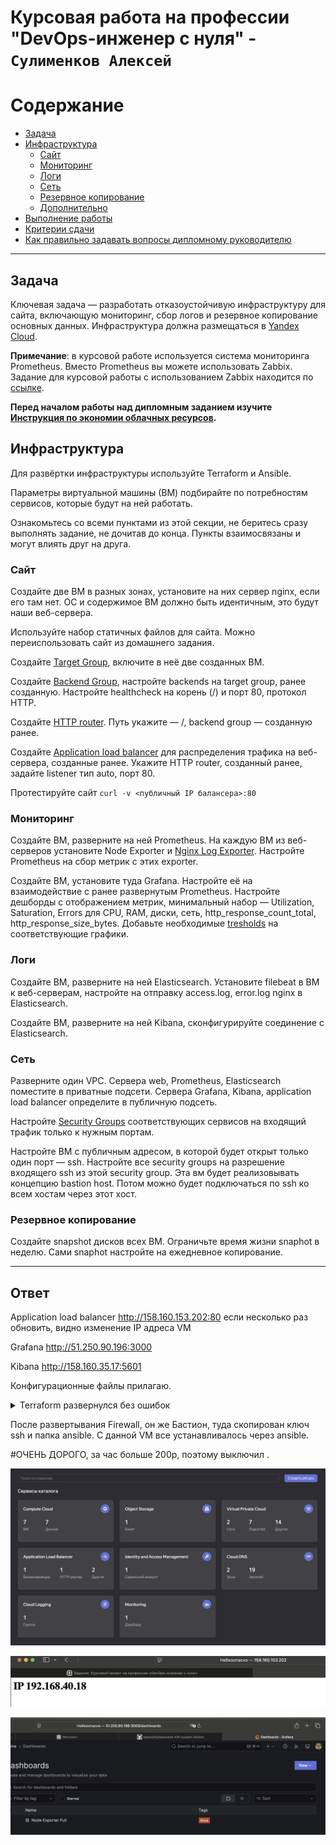 # Курсовая работа на профессии "DevOps-инженер с нуля" - `Сулименков Алексей`

# Содержание

- [Задача](#Задача)
- [Инфраструктура](#Инфраструктура)
  - [Сайт](#Сайт)
  - [Мониторинг](#Мониторинг)
  - [Логи](#Логи)
  - [Сеть](#Сеть)
  - [Резервное копирование](#Резервное-копирование)
  - [Дополнительно](#Дополнительно)
- [Выполнение работы](#Выполнение-работы)
- [Критерии сдачи](#Критерии-сдачи)
- [Как правильно задавать вопросы дипломному руководителю](#Как-правильно-задавать-вопросы-дипломному-руководителю)

---

## Задача

Ключевая задача — разработать отказоустойчивую инфраструктуру для сайта, включающую мониторинг, сбор логов и резервное копирование основных данных. Инфраструктура должна размещаться в [Yandex Cloud](https://cloud.yandex.com/).

**Примечание**: в курсовой работе используется система мониторинга Prometheus. Вместо Prometheus вы можете использовать Zabbix. Задание для курсовой работы с использованием Zabbix находится по [ссылке](https://github.com/netology-code/fops-sysadm-diplom/blob/diplom-zabbix/README.md).

**Перед началом работы над дипломным заданием изучите [Инструкция по экономии облачных ресурсов](https://github.com/netology-code/devops-materials/blob/master/cloudwork.MD).**

## Инфраструктура

Для развёртки инфраструктуры используйте Terraform и Ansible.

Параметры виртуальной машины (ВМ) подбирайте по потребностям сервисов, которые будут на ней работать.

Ознакомьтесь со всеми пунктами из этой секции, не беритесь сразу выполнять задание, не дочитав до конца. Пункты взаимосвязаны и могут влиять друг на друга.

### Сайт

Создайте две ВМ в разных зонах, установите на них сервер nginx, если его там нет. ОС и содержимое ВМ должно быть идентичным, это будут наши веб-сервера.

Используйте набор статичных файлов для сайта. Можно переиспользовать сайт из домашнего задания.

Создайте [Target Group](https://cloud.yandex.com/docs/application-load-balancer/concepts/target-group), включите в неё две созданных ВМ.

Создайте [Backend Group](https://cloud.yandex.com/docs/application-load-balancer/concepts/backend-group), настройте backends на target group, ранее созданную. Настройте healthcheck на корень (/) и порт 80, протокол HTTP.

Создайте [HTTP router](https://cloud.yandex.com/docs/application-load-balancer/concepts/http-router). Путь укажите — /, backend group — созданную ранее.

Создайте [Application load balancer](https://cloud.yandex.com/en/docs/application-load-balancer/) для распределения трафика на веб-сервера, созданные ранее. Укажите HTTP router, созданный ранее, задайте listener тип auto, порт 80.

Протестируйте сайт
`curl -v <публичный IP балансера>:80`

### Мониторинг

Создайте ВМ, разверните на ней Prometheus. На каждую ВМ из веб-серверов установите Node Exporter и [Nginx Log Exporter](https://github.com/martin-helmich/prometheus-nginxlog-exporter). Настройте Prometheus на сбор метрик с этих exporter.

Создайте ВМ, установите туда Grafana. Настройте её на взаимодействие с ранее развернутым Prometheus. Настройте дешборды с отображением метрик, минимальный набор — Utilization, Saturation, Errors для CPU, RAM, диски, сеть, http_response_count_total, http_response_size_bytes. Добавьте необходимые [tresholds](https://grafana.com/docs/grafana/latest/panels/thresholds/) на соответствующие графики.

### Логи

Cоздайте ВМ, разверните на ней Elasticsearch. Установите filebeat в ВМ к веб-серверам, настройте на отправку access.log, error.log nginx в Elasticsearch.

Создайте ВМ, разверните на ней Kibana, сконфигурируйте соединение с Elasticsearch.

### Сеть

Разверните один VPC. Сервера web, Prometheus, Elasticsearch поместите в приватные подсети. Сервера Grafana, Kibana, application load balancer определите в публичную подсеть.

Настройте [Security Groups](https://cloud.yandex.com/docs/vpc/concepts/security-groups) соответствующих сервисов на входящий трафик только к нужным портам.

Настройте ВМ с публичным адресом, в которой будет открыт только один порт — ssh. Настройте все security groups на разрешение входящего ssh из этой security group. Эта вм будет реализовывать концепцию bastion host. Потом можно будет подключаться по ssh ко всем хостам через этот хост.

### Резервное копирование

Создайте snapshot дисков всех ВМ. Ограничьте время жизни snaphot в неделю. Сами snaphot настройте на ежедневное копирование.

---

## Ответ

Application load balancer http://158.160.153.202:80 если несколько раз обновить, видно изменение IP адреса VM

Grafana http://51.250.90.196:3000

Kibana http://158.160.35.17:5601

Конфигурационные файлы прилагаю.

<details> <summary>Terraform развернулся без ошибок</summary>

```log
yandex_vpc_network.network-1: Creating...
yandex_vpc_gateway.nat_gateway: Creating...
yandex_alb_http_router.tf-router: Creating...
yandex_alb_http_router.tf-router: Creation complete after 0s [id=ds7g2o3fkoaot4nfi1uh]
yandex_vpc_gateway.nat_gateway: Creation complete after 1s [id=enpkq164iic31dggq1vr]
yandex_vpc_network.network-1: Creation complete after 2s [id=enpcvre90earshl5a19r]
yandex_vpc_route_table.rt-1: Creating...
yandex_vpc_subnet.subnet-2: Creating...
yandex_vpc_subnet.subnet-1: Creating...
yandex_vpc_security_group.firewall-external-security: Creating...
yandex_vpc_security_group.elasticsearch_sg: Creating...
yandex_vpc_security_group.balancer-security: Creating...
yandex_vpc_security_group.prometheus_sg: Creating...
yandex_vpc_security_group.kibana_sg: Creating...
yandex_vpc_security_group.grafana_sg: Creating...
yandex_vpc_subnet.subnet-2: Creation complete after 1s [id=e2lbhl8i2ak5h8fbk221]
yandex_vpc_subnet.subnet-1: Creation complete after 2s [id=e9blgijjsr6qngchc3rp]
yandex_vpc_security_group.balancer-security: Creation complete after 3s [id=enpqfi9eea6c191o5pej]
yandex_alb_load_balancer.alb: Creating...
yandex_vpc_route_table.rt-1: Creation complete after 3s [id=enppr2lcoq12ik0rtgcq]
yandex_vpc_subnet.subnet-lan-b: Creating...
yandex_vpc_subnet.subnet-lan-a: Creating...
yandex_vpc_subnet.subnet-lan-a: Creation complete after 1s [id=e9bqjgjisadfj6uh861q]
yandex_compute_instance.vm1: Creating...
yandex_vpc_subnet.subnet-lan-b: Creation complete after 2s [id=e2lq2tif0k7q8pk4mr3b]
yandex_compute_instance.vm2: Creating...
yandex_vpc_security_group.grafana_sg: Creation complete after 5s [id=enpa89l45m86912d5jpc]
yandex_compute_instance.grafana: Creating...
yandex_vpc_security_group.prometheus_sg: Creation complete after 7s [id=enpvtneuilkt638blsup]
yandex_compute_instance.prometheus: Creating...
yandex_vpc_security_group.elasticsearch_sg: Creation complete after 10s [id=enptn36l0m6cigv6lgvs]
yandex_compute_instance.elasticsearch: Creating...
yandex_vpc_security_group.firewall-external-security: Still creating... [10s elapsed]
yandex_vpc_security_group.kibana_sg: Still creating... [10s elapsed]
yandex_alb_load_balancer.alb: Still creating... [10s elapsed]
yandex_compute_instance.vm1: Still creating... [10s elapsed]
yandex_compute_instance.vm2: Still creating... [10s elapsed]
yandex_compute_instance.grafana: Still creating... [10s elapsed]
yandex_vpc_security_group.firewall-external-security: Creation complete after 16s [id=enp5jn6k1od7disfm724]
yandex_compute_instance.firewall: Creating...
yandex_compute_instance.prometheus: Still creating... [10s elapsed]
yandex_compute_instance.elasticsearch: Still creating... [10s elapsed]
yandex_vpc_security_group.kibana_sg: Still creating... [20s elapsed]
yandex_alb_load_balancer.alb: Still creating... [20s elapsed]
yandex_compute_instance.vm1: Still creating... [20s elapsed]
yandex_compute_instance.vm2: Still creating... [20s elapsed]
yandex_compute_instance.grafana: Still creating... [20s elapsed]
yandex_vpc_security_group.kibana_sg: Creation complete after 26s [id=enppomef112kq95cgfd1]
yandex_compute_instance.kibana: Creating...
yandex_compute_instance.firewall: Still creating... [10s elapsed]
yandex_compute_instance.prometheus: Still creating... [20s elapsed]
yandex_compute_instance.elasticsearch: Still creating... [20s elapsed]
yandex_alb_load_balancer.alb: Still creating... [30s elapsed]
yandex_compute_instance.vm1: Still creating... [30s elapsed]
yandex_compute_instance.vm2: Still creating... [30s elapsed]
yandex_compute_instance.grafana: Still creating... [30s elapsed]
yandex_compute_instance.kibana: Still creating... [10s elapsed]
yandex_compute_instance.firewall: Still creating... [20s elapsed]
yandex_compute_instance.prometheus: Still creating... [30s elapsed]
yandex_compute_instance.elasticsearch: Still creating... [30s elapsed]
yandex_alb_load_balancer.alb: Still creating... [40s elapsed]
yandex_compute_instance.vm1: Still creating... [40s elapsed]
yandex_compute_instance.vm2: Still creating... [40s elapsed]
yandex_compute_instance.grafana: Still creating... [40s elapsed]
yandex_compute_instance.kibana: Still creating... [20s elapsed]
yandex_compute_instance.firewall: Still creating... [30s elapsed]
yandex_compute_instance.vm2: Creation complete after 42s [id=epdnu4o6v8up3h8i4rjs]
yandex_compute_instance.prometheus: Still creating... [40s elapsed]
yandex_compute_instance.elasticsearch: Still creating... [40s elapsed]
yandex_compute_instance.elasticsearch: Creation complete after 42s [id=fhmhab6itmfni9kd1u2g]
local_file.elasticsearch: Creating...
local_file.elasticsearch: Creation complete after 0s [id=6658224b5e6b2337508519b7ff986c9ff972f0b1]
yandex_alb_load_balancer.alb: Still creating... [50s elapsed]
yandex_compute_instance.vm1: Still creating... [50s elapsed]
yandex_compute_instance.prometheus: Creation complete after 47s [id=fhm5juo7au691akdvbrf]
local_file.prometheus: Creating...
local_file.prometheus: Creation complete after 0s [id=4ed48434646f1f2e207dd2cba2142ec4445b651f]
yandex_compute_instance.grafana: Still creating... [50s elapsed]
yandex_compute_instance.vm1: Creation complete after 51s [id=fhmrjrfap0vr5burg8vp]
yandex_alb_target_group.tg: Creating...
local_file.web: Creating...
local_file.web: Creation complete after 0s [id=b922be492439ed6dd3dd77f1c1d995b8ab12d09c]
yandex_alb_target_group.tg: Creation complete after 1s [id=ds70o6kq1q1pur19u33a]
yandex_alb_backend_group.bg: Creating...
yandex_compute_instance.kibana: Still creating... [30s elapsed]
yandex_alb_backend_group.bg: Creation complete after 0s [id=ds75pel35a1n3llcpu4n]
yandex_alb_virtual_host.my-virtual-host: Creating...
yandex_compute_instance.firewall: Still creating... [40s elapsed]
yandex_alb_virtual_host.my-virtual-host: Creation complete after 1s [id=ds7g2o3fkoaot4nfi1uh/my-virtual-host]
yandex_alb_load_balancer.alb: Still creating... [1m0s elapsed]
yandex_compute_instance.grafana: Creation complete after 58s [id=fhmm5egekchq8k0ivg93]
local_file.grafana: Creating...
local_file.grafana: Creation complete after 0s [id=e28e0e57594abf150445ba9c7dbb8f1db6960a25]
yandex_compute_instance.firewall: Creation complete after 48s [id=fhmc37h9p0prmo9g13du]
local_file.firewall: Creating...
local_file.firewall: Creation complete after 0s [id=cc1c4e3ac63cb64fa08a5208619a9668bc4a0f7e]
yandex_compute_instance.kibana: Still creating... [40s elapsed]
yandex_alb_load_balancer.alb: Still creating... [1m10s elapsed]
yandex_compute_instance.kibana: Creation complete after 48s [id=fhmincat8u9ng3liurv4]
local_file.kiabana: Creating...
local_file.kiabana: Creation complete after 0s [id=b5ff977133799776cfd58e316f8548b803d78bca]
yandex_alb_load_balancer.alb: Still creating... [1m20s elapsed]
yandex_alb_load_balancer.alb: Still creating... [1m30s elapsed]
yandex_alb_load_balancer.alb: Still creating... [1m40s elapsed]
yandex_alb_load_balancer.alb: Still creating... [1m50s elapsed]
yandex_alb_load_balancer.alb: Still creating... [2m0s elapsed]
yandex_alb_load_balancer.alb: Still creating... [2m10s elapsed]
yandex_alb_load_balancer.alb: Still creating... [2m20s elapsed]
yandex_alb_load_balancer.alb: Still creating... [2m30s elapsed]
yandex_alb_load_balancer.alb: Still creating... [2m40s elapsed]
yandex_alb_load_balancer.alb: Still creating... [2m50s elapsed]
yandex_alb_load_balancer.alb: Still creating... [3m0s elapsed]
yandex_alb_load_balancer.alb: Still creating... [3m10s elapsed]
yandex_alb_load_balancer.alb: Still creating... [3m20s elapsed]
yandex_alb_load_balancer.alb: Still creating... [3m30s elapsed]
yandex_alb_load_balancer.alb: Still creating... [3m40s elapsed]
yandex_alb_load_balancer.alb: Still creating... [3m50s elapsed]
yandex_alb_load_balancer.alb: Still creating... [4m0s elapsed]
yandex_alb_load_balancer.alb: Still creating... [4m10s elapsed]
yandex_alb_load_balancer.alb: Still creating... [4m20s elapsed]
yandex_alb_load_balancer.alb: Still creating... [4m30s elapsed]
yandex_alb_load_balancer.alb: Still creating... [4m40s elapsed]
yandex_alb_load_balancer.alb: Still creating... [4m50s elapsed]
yandex_alb_load_balancer.alb: Still creating... [5m0s elapsed]
yandex_alb_load_balancer.alb: Creation complete after 5m1s [id=ds7tlhnpp5h045i6cc6r]

Apply complete! Resources: 31 added, 0 changed, 0 destroyed.
```

</details>

После развертывания Firewall, он же Бастион, туда скопирован ключ ssh и папка ansible. С данной VM все устанавливалось через ansible.

#ОЧЕНЬ ДОРОГО, за час больше 200р, поэтому выключил .

![ОЧЕНЬ ДОРОГО](https://github.com/biparasite/biparasite-HW-sysadm-diplom/blob/main/yc.png)

![ОЧЕНЬ ДОРОГО](https://github.com/biparasite/biparasite-HW-sysadm-diplom/blob/main/ip.png)

![ОЧЕНЬ ДОРОГО](https://github.com/biparasite/biparasite-HW-sysadm-diplom/blob/main/grafana.png)
